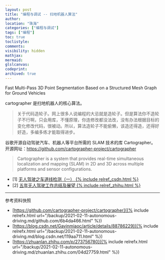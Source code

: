 ```yaml
---
layout: post
title: "编程与调试 -- 扫地机器人算法"
author:
location: "珠海"
categories: ["编程与调试"]
tags: ["编程"]
toc: true
toclistyle:
comments:
visibility: hidden
mathjax:
mermaid:
glslcanvas:
codeprint:
archived: true
---
```


Fast Multi-Pass 3D Point Segmentation Based on a Structured Mesh Graph for Ground Vehicles

cartographer 是扫地机器人的核心算法。
> 关于代码造轮子。网上很多人说编程的大忌就是造轮子。但是算法你不造轮子不行啊，只会用库，不懂原理，你连修改都没法改，没有办法根据目标的变化修改代码，很被动。所以，算法造轮子不能偷懒，该造还得造，还得好好造，多编多练才能取得进步。

谷歌开源自动驾驶汽车、机器人等平台所需的 SLAM 技术的库 Cartographer。
开源网址：<https://github.com/cartographer-project/cartographer>
> Cartographer is a system that provides real-time simultaneous localization and mapping (SLAM) in 2D and 3D across multiple platforms and sensor configurations.

- [1] [无人驾驶之车道线检测（一） {% include relref_csdn.html %}](https://blog.csdn.net/Gavinmiaoc/article/details/88786229)
- [2] [五年无人驾驶工作总结及展望 {% include relref_zhihu.html %}](https://zhuanlan.zhihu.com/p/273756780)



<hr class='reviewline'/>
<p class='reviewtip'><script type='text/javascript' src='{% include relref.html url="/assets/reviewjs/blogs/2021-02-11-autonomous-driving.md.js" %}'></script></p>
<font class='ref_snapshot'>参考资料快照</font>

- [https://github.com/cartographer-project/cartographer]({% include relrefx.html url="/backup/2021-02-11-autonomous-driving.md/github.com/6b4da466.html" %})
- [https://blog.csdn.net/Gavinmiaoc/article/details/88786229]({% include relrefx.html url="/backup/2021-02-11-autonomous-driving.md/blog.csdn.net/119aa711.html" %})
- [https://zhuanlan.zhihu.com/p/273756780]({% include relrefx.html url="/backup/2021-02-11-autonomous-driving.md/zhuanlan.zhihu.com/04d27759.html" %})
